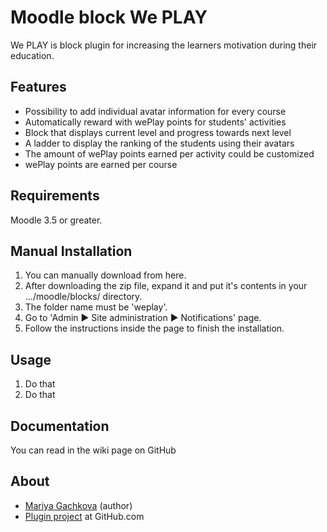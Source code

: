 Moodle block We PLAY
===============================

We PLAY is block plugin for increasing the learners motivation during their education.

Features
---------
* Possibility to add individual avatar information for every course
* Automatically reward with wePlay points for students' activities
* Block that displays current level and progress towards next level
* A ladder to display the ranking of the students using their avatars
* The amount of wePlay points earned per activity could be customized
* wePlay points are earned per course

Requirements
------
Moodle 3.5 or greater.

Manual Installation
--------------------
1. You can manually download from here.
2. After downloading the zip file, expand it and put it's contents in your .../moodle/blocks/ directory.
3. The folder name must be 'weplay'.
4. Go to 'Admin ► Site administration ► Notifications' page.
5. Follow the instructions inside the page to finish the installation.

Usage
------
1. Do that 
2. Do that

Documentation
--------------
You can read in the wiki page on GitHub

About
------
* [Mariya Gachkova](https://github.com/mariagachkova) (author)
* [Plugin project](https://github.com/mariagachkova/moodle-block-weplay) at GitHub.com